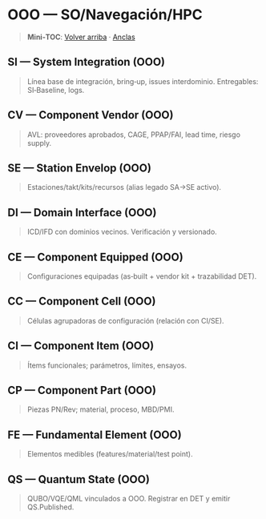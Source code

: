 # OOO — SO/Navegación/HPC
<a id="si-ooo"></a> <a id="cv-ooo"></a> <a id="se-ooo"></a>
<a id="di-ooo"></a> <a id="ce-ooo"></a>
<a id="cc-ooo"></a> <a id="ci-ooo"></a> <a id="cp-ooo"></a> <a id="fe-ooo"></a>
<a id="qs-ooo"></a>

> **Mini‑TOC**: [Volver arriba](../index-table.md) · [Anclas](../anchors.html)

## SI — System Integration (OOO)
> Línea base de integración, bring‑up, issues interdominio. Entregables: SI‑Baseline, logs.

## CV — Component Vendor (OOO)
> AVL: proveedores aprobados, CAGE, PPAP/FAI, lead time, riesgo supply.

## SE — Station Envelop (OOO)
> Estaciones/takt/kits/recursos (alias legado SA→SE activo).

## DI — Domain Interface (OOO)
> ICD/IFD con dominios vecinos. Verificación y versionado.

## CE — Component Equipped (OOO)
> Configuraciones equipadas (as‑built + vendor kit + trazabilidad DET).

## CC — Component Cell (OOO)
> Células agrupadoras de configuración (relación con CI/SE).

## CI — Component Item (OOO)
> Ítems funcionales; parámetros, límites, ensayos.

## CP — Component Part (OOO)
> Piezas PN/Rev; material, proceso, MBD/PMI.

## FE — Fundamental Element (OOO)
> Elementos medibles (features/material/test point).

## QS — Quantum State (OOO)
> QUBO/VQE/QML vinculados a OOO. Registrar en DET y emitir QS.Published.
